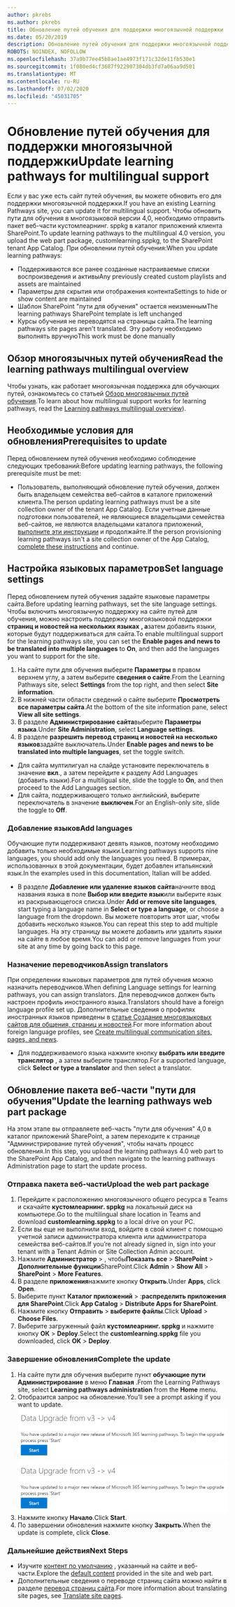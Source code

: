 ```yaml
---
author: pkrebs
ms.author: pkrebs
title: Обновление путей обучения для поддержки многоязычной поддержки
ms.date: 05/20/2019
description: Обновление путей обучения для поддержки многоязычной поддержки
ROBOTS: NOINDEX, NOFOLLOW
ms.openlocfilehash: 37a9b77ee45b8ae1ae4973f171c32de11fb530e1
ms.sourcegitcommit: 1f080ed4cf3687f922907304db3fd7a06aa9d501
ms.translationtype: MT
ms.contentlocale: ru-RU
ms.lasthandoff: 07/02/2020
ms.locfileid: "45031705"
---
```

# <a name="update-learning-pathways-for-multilingual-support"></a><span data-ttu-id="87547-103">Обновление путей обучения для поддержки многоязычной поддержки</span><span class="sxs-lookup"><span data-stu-id="87547-103">Update learning pathways for multilingual support</span></span>
<span data-ttu-id="87547-104">Если у вас уже есть сайт путей обучения, вы можете обновить его для поддержки многоязычной поддержки.</span><span class="sxs-lookup"><span data-stu-id="87547-104">If you have an existing Learning Pathways site, you can update it for multilingual support.</span></span> <span data-ttu-id="87547-105">Чтобы обновить пути для обучения в многоязыковой версии 4,0, необходимо отправить пакет веб-части кустомлеарнинг. sppkg в каталог приложений клиента SharePoint.</span><span class="sxs-lookup"><span data-stu-id="87547-105">To update learning pathways to the multilingual 4.0 version, you upload the web part package, customlearning.sppkg, to the SharePoint tenant App Catalog.</span></span> <span data-ttu-id="87547-106">При обновлении путей обучения:</span><span class="sxs-lookup"><span data-stu-id="87547-106">When you update learning pathways:</span></span>  

- <span data-ttu-id="87547-107">Поддерживаются все ранее созданные настраиваемые списки воспроизведения и активы</span><span class="sxs-lookup"><span data-stu-id="87547-107">Any previously created custom playlists and assets are maintained</span></span>
- <span data-ttu-id="87547-108">Параметры для скрытия или отображения контента</span><span class="sxs-lookup"><span data-stu-id="87547-108">Settings to hide or show content are maintained</span></span>
- <span data-ttu-id="87547-109">Шаблон SharePoint "пути для обучения" остается неизменным</span><span class="sxs-lookup"><span data-stu-id="87547-109">The learning pathways SharePoint template is left unchanged</span></span>
- <span data-ttu-id="87547-110">Курсы обучения не переводятся на страницы сайта.</span><span class="sxs-lookup"><span data-stu-id="87547-110">The learning pathways site pages aren't translated.</span></span> <span data-ttu-id="87547-111">Эту работу необходимо выполнять вручную</span><span class="sxs-lookup"><span data-stu-id="87547-111">This work must be done manually</span></span>

## <a name="read-the-learning-pathways-multilingual-overview"></a><span data-ttu-id="87547-112">Обзор многоязычных путей обучения</span><span class="sxs-lookup"><span data-stu-id="87547-112">Read the learning pathways multilingual overview</span></span>
<span data-ttu-id="87547-113">Чтобы узнать, как работает многоязычная поддержка для обучающих путей, ознакомьтесь со статьей [Обзор многоязычных путей обучения](custom_overview_ml.md).</span><span class="sxs-lookup"><span data-stu-id="87547-113">To learn about how multilingual support works for learning pathways, read the [Learning pathways multilingual overview](custom_overview_ml.md)).</span></span> 

## <a name="prerequisites-to-update"></a><span data-ttu-id="87547-114">Необходимые условия для обновления</span><span class="sxs-lookup"><span data-stu-id="87547-114">Prerequisites to update</span></span>
<span data-ttu-id="87547-115">Перед обновлением путей обучения необходимо соблюдение следующих требований:</span><span class="sxs-lookup"><span data-stu-id="87547-115">Before updating learning pathways, the following prerequisite must be met:</span></span>
- <span data-ttu-id="87547-116">Пользователь, выполняющий обновление путей обучения, должен быть владельцем семейства веб-сайтов в каталоге приложений клиента.</span><span class="sxs-lookup"><span data-stu-id="87547-116">The person updating learning pathways must be a site collection owner of the tenant App Catalog.</span></span> <span data-ttu-id="87547-117">Если учетные данные подготовки пользователей, не являющиеся владельцами семейства веб-сайтов, не являются владельцами каталога приложений, [выполните эти инструкции](addappadmin.md) и продолжайте.</span><span class="sxs-lookup"><span data-stu-id="87547-117">If the person provisioning learning pathways isn't a site collection owner of the App Catalog, [complete these instructions](addappadmin.md) and continue.</span></span> 

## <a name="set-language-settings"></a><span data-ttu-id="87547-118">Настройка языковых параметров</span><span class="sxs-lookup"><span data-stu-id="87547-118">Set language settings</span></span> 
<span data-ttu-id="87547-119">Перед обновлением путей обучения задайте языковые параметры сайта.</span><span class="sxs-lookup"><span data-stu-id="87547-119">Before updating learning pathways, set the site language settings.</span></span> <span data-ttu-id="87547-120">Чтобы включить многоязычную поддержку на сайте путей для обучения, можно настроить поддержку многоязыковой поддержки **страниц и новостей на нескольких языках** **, а**затем добавить языки, которые будут поддерживаться для сайта.</span><span class="sxs-lookup"><span data-stu-id="87547-120">To enable multilingual support for the learning pathways site, you can set the **Enable pages and news to be translated into multiple languages** to **On**, and then add the languages you want to support for the site.</span></span>
1.  <span data-ttu-id="87547-121">На сайте пути для обучения выберите **Параметры** в правом верхнем углу, а затем выберите **сведения о сайте**.</span><span class="sxs-lookup"><span data-stu-id="87547-121">From the Learning Pathways site, select **Settings** from the top right, and then select **Site information**.</span></span>
2.  <span data-ttu-id="87547-122">В нижней части области сведений о сайте выберите **Просмотреть все параметры сайта**.</span><span class="sxs-lookup"><span data-stu-id="87547-122">At the bottom of the site information pane, select **View all site settings**.</span></span>
3.  <span data-ttu-id="87547-123">В разделе **Администрирование сайта**выберите **Параметры языка**.</span><span class="sxs-lookup"><span data-stu-id="87547-123">Under **Site Administration**, select **Language settings**.</span></span>
4.  <span data-ttu-id="87547-124">В разделе **разрешить перевод страниц и новостей на несколько языков**задайте выключатель.</span><span class="sxs-lookup"><span data-stu-id="87547-124">Under **Enable pages and news to be translated into multiple languages**, set the toggle switch.</span></span> 
- <span data-ttu-id="87547-125">Для сайта мултилигуал на слайде установите переключатель в значение **вкл**., а затем перейдите к разделу Add Languages (добавить языки).</span><span class="sxs-lookup"><span data-stu-id="87547-125">For a multiligual site, slide the toggle to **On**, and then proceed to the Add Languages section.</span></span> 
- <span data-ttu-id="87547-126">Для сайта, поддерживающего только английский, выберите переключатель в значение **выключен**.</span><span class="sxs-lookup"><span data-stu-id="87547-126">For an English-only site, slide the toggle to **Off**.</span></span>

### <a name="add-languages"></a><span data-ttu-id="87547-127">Добавление языков</span><span class="sxs-lookup"><span data-stu-id="87547-127">Add languages</span></span>
<span data-ttu-id="87547-128">Обучающие пути поддерживают девять языков, поэтому необходимо добавить только необходимые языки.</span><span class="sxs-lookup"><span data-stu-id="87547-128">Learning pathways supports nine languages, you should add only the languages you need.</span></span> <span data-ttu-id="87547-129">В примерах, использованных в этой документации, будет добавлен итальянский язык.</span><span class="sxs-lookup"><span data-stu-id="87547-129">In the examples used in this documentation, Italian will be added.</span></span> 
- <span data-ttu-id="87547-130">В разделе **Добавление или удаление языков сайта**начните ввод названия языка в поле **Выбор или введите язык**или выберите язык из раскрывающегося списка.</span><span class="sxs-lookup"><span data-stu-id="87547-130">Under **Add or remove site languages**, start typing a language name in **Select or type a language**, or choose a language from the dropdown.</span></span> <span data-ttu-id="87547-131">Вы можете повторить этот шаг, чтобы добавить несколько языков.</span><span class="sxs-lookup"><span data-stu-id="87547-131">You can repeat this step to add multiple languages.</span></span> <span data-ttu-id="87547-132">На эту страницу вы можете добавить или удалить языки на сайте в любое время.</span><span class="sxs-lookup"><span data-stu-id="87547-132">You can add or remove languages from your site at any time by going back to this page.</span></span>
 
### <a name="assign-translators"></a><span data-ttu-id="87547-133">Назначение переводчиков</span><span class="sxs-lookup"><span data-stu-id="87547-133">Assign translators</span></span>
<span data-ttu-id="87547-134">При определении языковых параметров для путей обучения можно назначить переводчиков.</span><span class="sxs-lookup"><span data-stu-id="87547-134">When defining Language settings for learning pathways, you can assign translators.</span></span> <span data-ttu-id="87547-135">Для переводчиков должен быть настроен профиль иностранного языка.</span><span class="sxs-lookup"><span data-stu-id="87547-135">Translators should have a foreign language profile set up.</span></span> <span data-ttu-id="87547-136">Дополнительные сведения о профилях иностранных языков приведены в [статье Создание многоязыковых сайтов для общения, страниц и новостей](https://support.office.com/article/2bb7d610-5453-41c6-a0e8-6f40b3ed750c).</span><span class="sxs-lookup"><span data-stu-id="87547-136">For more information about foreign language profiles, see [Create multilingual communication sites, pages, and news](https://support.office.com/article/2bb7d610-5453-41c6-a0e8-6f40b3ed750c).</span></span>  
- <span data-ttu-id="87547-137">Для поддерживаемого языка нажмите кнопку **выбрать или введите транслятор** , а затем выберите транслятор.</span><span class="sxs-lookup"><span data-stu-id="87547-137">For a supported language, click **Select or type a translator** and then select a translator.</span></span> 

## <a name="update-the-learning-pathways-web-part-package"></a><span data-ttu-id="87547-138">Обновление пакета веб-части "пути для обучения"</span><span class="sxs-lookup"><span data-stu-id="87547-138">Update the learning pathways web part package</span></span>
<span data-ttu-id="87547-139">На этом этапе вы отправляете веб-часть "пути для обучения" 4,0 в каталог приложений SharePoint, а затем переходите к странице "Администрирование путей обучения", чтобы начать процесс обновления.</span><span class="sxs-lookup"><span data-stu-id="87547-139">In this step, you upload the learning pathways 4.0 web part to the SharePoint App Catalog, and then navigate to the learning pathways Administration page to start the update process.</span></span>

### <a name="upload-the-web-part-package"></a><span data-ttu-id="87547-140">Отправка пакета веб-части</span><span class="sxs-lookup"><span data-stu-id="87547-140">Upload the web part package</span></span>
1.  <span data-ttu-id="87547-141">Перейдите к расположению многоязычного общего ресурса в Teams и скачайте **кустомлеарнинг. sppkg** на локальный диск на компьютере.</span><span class="sxs-lookup"><span data-stu-id="87547-141">Go to the multilingual share location in Teams and download **customlearning.sppkg** to a local drive on your PC.</span></span> 
2.  <span data-ttu-id="87547-142">Если вы еще не выполнили вход, войдите в свой клиент с помощью учетной записи администратора клиента или администратора семейства веб-сайтов.</span><span class="sxs-lookup"><span data-stu-id="87547-142">If you’re not already signed in, sign into your tenant with a Tenant Admin or Site Collection Admin account.</span></span> 
3.  <span data-ttu-id="87547-143">Нажмите **Администратор**  >  , чтобы**Показать все**  >  **SharePoint**  >  **Дополнительные функции**SharePoint.</span><span class="sxs-lookup"><span data-stu-id="87547-143">Click **Admin** > **Show All** > **SharePoint** > **More Features**.</span></span> 
4.  <span data-ttu-id="87547-144">В разделе **приложения**нажмите кнопку **Открыть**.</span><span class="sxs-lookup"><span data-stu-id="87547-144">Under **Apps**, click **Open**.</span></span> 
5.  <span data-ttu-id="87547-145">Выберите пункт **Каталог приложений**  >  :**распределить приложения для SharePoint**.</span><span class="sxs-lookup"><span data-stu-id="87547-145">Click **App Catalog** > **Distribute Apps for SharePoint**.</span></span> 
6.  <span data-ttu-id="87547-146">Нажмите кнопку **Отправить**  >  **выберите файлы**.</span><span class="sxs-lookup"><span data-stu-id="87547-146">Click **Upload** > **Choose Files**.</span></span> 
7.  <span data-ttu-id="87547-147">Выберите загруженный файл **кустомлеарнинг. sppkg** и нажмите кнопку **ОК**  >  **Deploy**.</span><span class="sxs-lookup"><span data-stu-id="87547-147">Select the **customlearning.sppkg** file you downloaded, click **OK** > **Deploy**.</span></span> 

### <a name="complete-the-update"></a><span data-ttu-id="87547-148">Завершение обновления</span><span class="sxs-lookup"><span data-stu-id="87547-148">Complete the update</span></span>
1.  <span data-ttu-id="87547-149">На сайте пути для обучения выберите пункт **обучающие пути Администрирование** в меню **Главная** .</span><span class="sxs-lookup"><span data-stu-id="87547-149">From the Learning Pathways site, select **Learning pathways administration** from the **Home** menu.</span></span> 
2.  <span data-ttu-id="87547-150">Отобразится запрос на обновление.</span><span class="sxs-lookup"><span data-stu-id="87547-150">You’ll see a prompt asking if you want to update.</span></span> 
<span data-ttu-id="87547-151">![custom_update_adminprompt_ml.png](media/custom_update_adminprompt_ml.png)</span><span class="sxs-lookup"><span data-stu-id="87547-151">![custom_update_adminprompt_ml.png](media/custom_update_adminprompt_ml.png)</span></span>
3.  <span data-ttu-id="87547-152">Нажмите кнопку **Начало**.</span><span class="sxs-lookup"><span data-stu-id="87547-152">Click **Start**.</span></span> 
4. <span data-ttu-id="87547-153">По завершении обновления нажмите кнопку **Закрыть**.</span><span class="sxs-lookup"><span data-stu-id="87547-153">When the update is complete, click **Close**.</span></span> 

### <a name="next-steps"></a><span data-ttu-id="87547-154">Дальнейшие действия</span><span class="sxs-lookup"><span data-stu-id="87547-154">Next Steps</span></span>
- <span data-ttu-id="87547-155">Изучите [контент по умолчанию](custom_exploresite.md) , указанный на сайте и веб-части.</span><span class="sxs-lookup"><span data-stu-id="87547-155">Explore the [default content](custom_exploresite.md) provided in the site and web part.</span></span>
- <span data-ttu-id="87547-156">Дополнительные сведения о переводе страниц сайта можно найти в разделе [перевод страниц сайта](custom_translate_page_ml.md).</span><span class="sxs-lookup"><span data-stu-id="87547-156">For more information about translating site pages, see [Translate site pages](custom_translate_page_ml.md).</span></span> 

